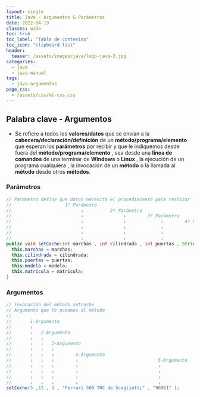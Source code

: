 ```yaml
---
layout: single
title: Java - Argumentos & Parámetros
date: 2022-04-19
classes: wide
toc: true
toc_label: "Tabla de contenido"
toc_icon: "clipboard-list"
header:
  teaser: /assets/images/java/logo-java-2.jpg
categories:
  - java
  - java-manual
tags:
  - java-argumentos
page_css: 
  - /assets/css/mi-css.css
---
```


## Palabra clave - Argumentos

* Se refiere a todos los **valores/datos** que se envían a la **cabecera/declaración/definición** de un **método/programa/elemento** que esperan los **parámetros** por recibir y que le indiquemos desde fuera del **método/programa/elemento**  , sea desde una **línea de comandos** de una terminar de **Windows** o **Linux** , la ejecución de un programa cualquiera , la invocación de un **método** o la llamada al **método** desde otros **métodos**.

### Parámetros

```java
// Parámetro define que datos necesita el procedimiento para realizar las operaciones
//                    1º Parámetro     
//                          ↓          2º Parámetro     
//                          ↓               ↓        3º Parámetro     
//                          ↓               ↓             ↓        4º Parámetro     
//                          ↓               ↓             ↓               ↓          5º Parámetro     
//                          ↓               ↓             ↓               ↓                ↓
//                          ↓               ↓             ↓               ↓                ↓
public void setCoche(int marchas , int cilindrada , int puertas , String modelo , String matricula){
  this.marchas = marchas;
  this.cilindrada = cilindrada;
  this.puertas = puertas;
  this.modelo = modelo;
  this.matricula = matricula;
}
```

### Argumentos

```java
// Invocación del método setCoche
// Argumento que le pasamos al método
// 
//       1-Argumento
//       ↓
//       ↓   2-Argumento
//       ↓   ↓
//       ↓   ↓   3-Argumento
//       ↓   ↓   ↓
//       ↓   ↓   ↓        4-Argumento
//       ↓   ↓   ↓        ↓                              5-Argumento
//       ↓   ↓   ↓        ↓                              ↓
//       ↓   ↓   ↓        ↓                              ↓
//       ↓   ↓   ↓        ↓                              ↓
//       ↓   ↓   ↓        ↓                              ↓
setCoche(5 ,12 , 3 , "Ferrari 500 TRC de Scaglietti" , "96961" );
```
